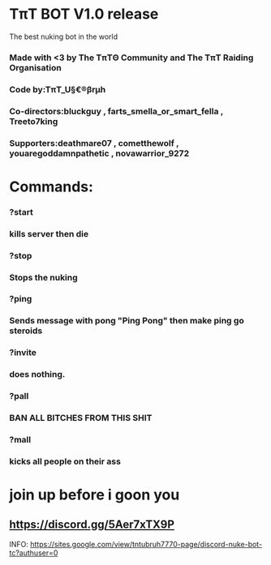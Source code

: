 # TπT BOT V1.0 release
The best nuking bot in the world
### Made with <3 by The TπTΘ Community and The TπT Raiding Organisation
### Code by:TπT_U§€®βrμh
### Co-directors:bluckguy , farts_smella_or_smart_fella , Treeto7king
### Supporters:deathmare07 , cometthewolf , youaregoddamnpathetic , novawarrior_9272

# Commands:
### ?start
### kills server then die
### ?stop
### Stops the nuking
### ?ping
### Sends message with pong "Ping Pong" then make ping go steroids
### ?invite
### does nothing.
### ?pall
### BAN ALL BITCHES FROM THIS SHIT
### ?mall
### kicks all people on their ass

# join up before i goon you
## https://discord.gg/5Aer7xTX9P
INFO: https://sites.google.com/view/tntubruh7770-page/discord-nuke-bot-tc?authuser=0
